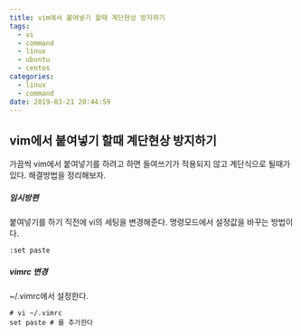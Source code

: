 ```yaml
---
title: vim에서 붙여넣기 할때 계단현상 방지하기
tags:
  - vi
  - command
  - linux
  - ubuntu
  - centos
categories:
  - linux
  - command
date: 2019-03-21 20:44:59
---
```


## vim에서 붙여넣기 할때 계단현상 방지하기

가끔씩 vim에서 붙여넣기를 하려고 하면 들여쓰기가 적용되지 않고 계단식으로 될때가 있다. 해결방법을 정리해보자.

##### 임시방편

붙여넣기를 하기 직전에 vi의 세팅을 변경해준다. 명령모드에서 설정값을 바꾸는 방법이다.

~~~shell
:set paste
~~~



##### vimrc 변경

~/.vimrc에서 설정한다.

~~~shell
# vi ~/.vimrc
set paste # 를 추가한다
~~~



